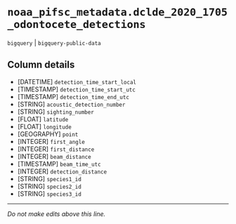 # `noaa_pifsc_metadata.dclde_2020_1705_odontocete_detections`
`bigquery` | `bigquery-public-data`

## Column details
* [DATETIME]  `detection_time_start_local`
* [TIMESTAMP] `detection_time_start_utc`
* [TIMESTAMP] `detection_time_end_utc`
* [STRING]    `acoustic_detection_number`
* [STRING]    `sighting_number`
* [FLOAT]     `latitude`
* [FLOAT]     `longitude`
* [GEOGRAPHY] `point`
* [INTEGER]   `first_angle`
* [INTEGER]   `first_distance`
* [INTEGER]   `beam_distance`
* [TIMESTAMP] `beam_time_utc`
* [INTEGER]   `detection_distance`
* [STRING]    `species1_id`
* [STRING]    `species2_id`
* [STRING]    `species3_id`

-------------------------------------------------------------------------------
*Do not make edits above this line.*
